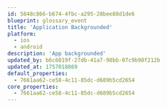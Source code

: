 ```yaml
---
id: 5848c866-b674-4fbc-a295-28bee88d1de6
blueprint: glossary_event
title: 'Application Backgrounded'
platform:
  - ios
  - android
description: 'App backgrounded'
updated_by: b6c6019f-27db-41a7-98bb-07c9b90f212b
updated_at: 1757018869
default_properties:
  - 7661aa62-ce58-4c11-85dc-d689b5cd2654
core_properties:
  - 7661aa62-ce58-4c11-85dc-d689b5cd2654
---
```

